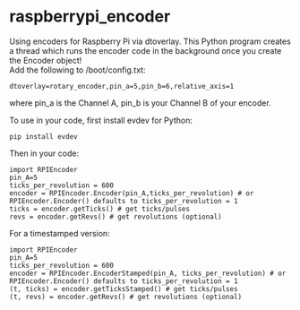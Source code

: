 # raspberrypi_encoder
Using encoders for Raspberry Pi via dtoverlay. This Python program creates a thread which runs the encoder code in the background once you create the Encoder object!  
Add the following to /boot/config.txt:  
```
dtoverlay=rotary_encoder,pin_a=5,pin_b=6,relative_axis=1   
```
where pin_a is the Channel A, pin_b is your Channel B of your encoder.

To use in your code, first install evdev for Python:
```
pip install evdev
```
Then in your code:

```
import RPIEncoder  
pin_A=5
ticks_per_revolution = 600  
encoder = RPIEncoder.Encoder(pin_A,ticks_per_revolution) # or RPIEncoder.Encoder() defaults to ticks_per_revolution = 1
ticks = encoder.getTicks() # get ticks/pulses
revs = encoder.getRevs() # get revolutions (optional)
```

For a timestamped version:
```
import RPIEncoder  
pin_A=5
ticks_per_revolution = 600  
encoder = RPIEncoder.EncoderStamped(pin_A, ticks_per_revolution) # or RPIEncoder.Encoder() defaults to ticks_per_revolution = 1
(t, ticks) = encoder.getTicksStamped() # get ticks/pulses
(t, revs) = encoder.getRevs() # get revolutions (optional)
```
